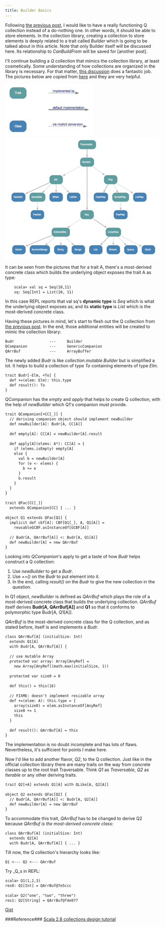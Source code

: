 ```yaml
---
title: Builder Basics
---
```


Following [the previous post](./2013-05-11-venture-out-on-canbuildfrom.html),
I would like to have a really functioning Q collection instead of a do-nothing 
one. In other words, it should be able to store elements. 
In the collection library, creating a collection to store elements is deeply
related to a trait called _Builder_ which is going to be talked about in this 
article. Note that only Builder itself will be discussed here. Its relationship 
to _CanBuildFrom_ will be saved for [another post].

I'll continue building a _Q_ collection that mimics the collection library, 
at least cosmetically. Some understanding
of how collections are organized in the library is necessary. For that matter, 
[this discussion](http://stackoverflow.com/questions/1722137/scala-2-8-collections-design-tutorial?lq=1)
does a fantastic job. The pictures below are copied from
[here](https://github.com/sirthias/scala-collections-charts/downloads) and they are very helpful.
 
![legend](../images/collection_legend.png)
![collection.immutable](../images/collection_immutable.png)


It can be seen from the pictures that for a trait A, there's a most-derived 
concrete class which builds the underlying object exposes the trait A as type:

        scala> val sq = Seq(10,11)
        sq: Seq[Int] = List(10, 11)

In this case REPL reports that val sq's __dynamic type__ is _Seq_ which is what
the underlying object exposes as; and its __static type__ is _List_ which is 
the most-derived concrete class.

Having these pictures in mind, let's start to flesh out the Q collection from 
[the previous post](./2013-05-11-venture-out-on-canbuildfrom.html).
In the end, those additional entities will be created to mimic the collection library:

    Budr                ---     Builder
    QCompanion          ---     GenericCompanion
    QArrBuf             ---     ArrayBuffer


The newly added _Budr_ is like _collection.mutable.Builder_ but is simplified 
a lot. It helps to build a collection of type _To_ containing elements of type
_Elm_. 

    trait Budr[-Elm, +To] {
      def +=(elem: Elm): this.type
      def result(): To
    }


QCompanion has the _empty_ and _apply_ that helps to create Q collection, with
the help of _newBuilder_ which Q1's companion must provide.

    trait QCompanion[+CC[_]] {
      // deriving companion object should implement newBuilder
      def newBuilder[A]: Budr[A, CC[A]]

      def empty[A]: CC[A] = newBuilder[A].result

      def apply[A](elems: A*): CC[A] = {
        if (elems.isEmpty) empty[A]
        else {
          val b = newBuilder[A]
          for (e <- elems) {
            b += e
          }
          b.result
        }
      }
    }

    trait QFac[CC[_]]
      extends QCompanion[CC] { ... }

    object Q1 extends QFac[Q1] {
      implicit def cbf[A]: CBF[Q1[_], A, Q1[A]] =
        reusableGCBF.asInstanceOf[GCBF[A]]

      // Budr[A, QArrBuf[A]] <: Budr[A, Q1[A]]
      def newBuilder[A] = new QArrBuf
    }

Looking into _QCompanion_'s apply to get a taste of how _Budr_ helps construct
a Q collection:

1. Use _newBuilder_ to get a _Budr_. 
2. Use _+=()_ on the _Budr_ to put element into it.
3. In the end, calling _result()_ on the _Budr_ to give the new collection in
   the question. 

In Q1 object, _newBuilder_ is defined as _QArrBuf_ which plays the role of a 
most-derived concrete class that builds the underlying collection. _QArrBuf_ 
itself derives __Budr[A, QArrBuf[A]]__ and __Q1__ so that it conforms to
polymorphic type Budr[A, Q1[A]]. 


_QArrBuf_ is the most-derived concrete class for the Q collection, and as 
stated before, itself is and implements a _Budr_.

    class QArrBuf[A] (initialSize: Int)
      extends Q1[A]
      with Budr[A, QArrBuf[A]] {

      // use mutable Array
      protected var array: Array[AnyRef] =
        new Array[AnyRef](math.max(initialSize, 1))

      protected var size0 = 0

      def this() = this(16)

      // FIXME: doesn't implement resizable array
      def +=(elem: A): this.type = {
        array(size0) = elem.asInstanceOf[AnyRef]
        size0 += 1
        this
      }

      def result(): QArrBuf[A] = this
    }

The implementation is no doubt incomplete and has lots of flaws. Nevertheless,
it's sufficient for points I make here.


Now I'd like to add another flavor, _Q2_, to the Q collection. Just like in 
the official collection library there are many traits on the way from concrete 
classes up to the root trait Traversable. Think
_Q1_ as _Traversable_, _Q2_ as _Iterable_ or any other deriving traits.

    trait Q2[+A] extends Q1[A] with QLike[A, Q2[A]]

    object Q2 extends QFac[Q2] {
      // Budr[A, QArrBuf[A]] <: Budr[A, Q2[A]]
      def newBuilder[A] = new QArrBuf
    }

To accommodate this trait, _QArrBuf_ has to be changed to derive Q2 because 
_QArrBuf_ _is the most-derived concrete class_:

    class QArrBuf[A] (initialSize: Int)
      extends Q2[A]
      with Budr[A, QArrBuf[A]] { ... }

Till now, the Q collection's hierarchy looks like:

    Q1 <--- Q2 <--- QArrBuf


Try _Q_s in REPL:

    scala> Q1(1,2,3)
    res0: Q1[Int] = QArrBuf@7e5ccc

    scala> Q2("one", "two", "three")
    res1: Q2[String] = QArrBuf@f4e077

[Gist](https://gist.github.com/cfchou/5713282)


###Reference###
[Scala 2.8 collections design tutorial](http://stackoverflow.com/questions/1722137/scala-2-8-collections-design-tutorial?lq=1)


